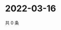 # 2022-03-16

共 0 条

<!-- BEGIN WEIBO -->
<!-- 最后更新时间 Wed Mar 16 2022 17:01:10 GMT+0800 (China Standard Time) -->

<!-- END WEIBO -->

